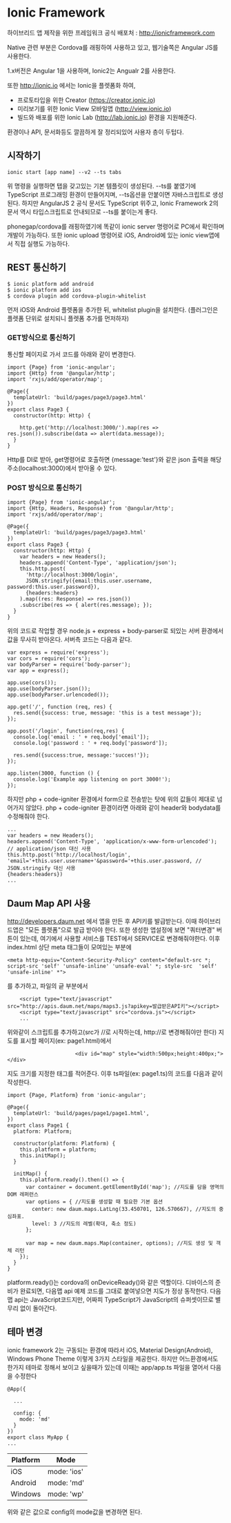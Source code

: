 # Ionic Framework

하이브리드 앱 제작을 위한 프레임워크
공식 배포처 : http://ionicframework.com

Native 관련 부분은 Cordova를 래핑하여 사용하고 있고,
웹기술쪽은 Angular JS를 사용한다.

1.x버전은 Angular 1을 사용하며, Ionic2는 Angualr 2를 사용한다.

또한 http://ionic.io 에서는 Ionic을 플렛폼화 하여,
- 프로토타입을 위한 Creator (https://creator.ionic.io)
- 미리보기를 위한 Ionic View 모바일앱 (http://view.ionic.io)
- 빌드와 배포를 위한 Ionic Lab (http://lab.ionic.io)
환경을 지원해준다.

환경이나 API, 문서화등도 깔끔하게 잘 정리되있어 사용자 층이 두텁다.

## 시작하기
```
ionic start [app name] --v2 --ts tabs
```
위 명령을 실행하면 탭을 갖고있는 기본 템플릿이 생성된다.
--ts를 붙였기에 TypeScript 프로그래밍 환경이 만들어지며, --ts옵션을 안붙이면 자바스크립트로 생성된다.
하지만 AngularJS 2 공식 문서도 TypeScript 위주고, Ionic Framework 2의 문서 역시 타입스크립트로 안내되므로 --ts를 붙이는게 좋다.

phonegap/cordova를 래핑하였기에 똑같이 ionic server 명령어로 PC에서 확인하며 개발이 가능하다.
또한 ionic upload 명령어로 iOS, Android에 있는 ionic view앱에서 직접 실행도 가능하다.

## REST 통신하기
```
$ ionic platform add android
$ ionic platform add ios
$ cordova plugin add cordova-plugin-whitelist
```
먼저 iOS와 Android 플렛폼을 추가한 뒤, whitelist plugin을 설치한다. (플러그인은 플렛폼 단위로 설치되니 플렛폼 추가를 먼저하자)
### GET방식으로 통신하기
통신할 페이지로 가서 코드를 아래와 같이 변경한다.
```
import {Page} from 'ionic-angular';
import {Http} from '@angular/http';
import 'rxjs/add/operator/map';

@Page({
  templateUrl: 'build/pages/page3/page3.html'
})
export class Page3 {
  constructor(http: Http) {

    http.get('http://localhost:3000/').map(res => res.json()).subscribe(data => alert(data.message));
  }
}
```
Http를 DI로 받아, get명령어로 호출하면 {message:'test'}와 같은 json 출력을 해당 주소(localhost:3000)에서 받아올 수 있다.

### POST 방식으로 통신하기
```
import {Page} from 'ionic-angular';
import {Http, Headers, Response} from '@angular/http';
import 'rxjs/add/operator/map';

@Page({
  templateUrl: 'build/pages/page3/page3.html'
})
export class Page3 {
  constructor(http: Http) {
    var headers = new Headers();
    headers.append('Content-Type', 'application/json');
    this.http.post(
      'http://localhost:3000/login',
      JSON.stringify({email:this.user.username, password:this.user.password}),
      {headers:headers}
    ).map((res: Response) => res.json())
    .subscribe(res => { alert(res.message); });
  }
}
```
위의 코드로 작업할 경우 node.js + express + body-parser로 되있는 서버 환경에서 값을 무사히 받아온다.
서버측 코드는 다음과 같다.
```
var express = require('express');
var cors = require('cors');
var bodyParser = require('body-parser');
var app = express();

app.use(cors());
app.use(bodyParser.json());
app.use(bodyParser.urlencoded());

app.get('/', function (req, res) {
  res.send({success: true, message: 'this is a test message'});
});

app.post('/login', function(req,res) {
  console.log('email : ' + req.body['email']);
  console.log('password : ' + req.body['password']);

  res.send({success:true, message:'succes!'});
});

app.listen(3000, function () {
  console.log('Example app listening on port 3000!');
});
```
하지만 php + code-igniter 환경에서 form으로 전송받는 탓에 위의 값들이 제대로 넘어가지 않았다.
php + code-igniter 환경이라면 아래와 같이 header와 bodydata를 수정해줘야 한다.
```
...
var headers = new Headers();
headers.append('Content-Type', 'application/x-www-form-urlencoded'); // application/json 대신 사용
this.http.post('http://localhost/login',
'email='+this.user.username+'&password='+this.user.password, // JSON.stringify 대신 사용
{headers:headers})
...
```

## Daum Map API 사용
http://developers.daum.net 에서 앱을 만든 후 API키를 발급받는다. 이때 하이브리드앱은 "모든 플렛폼"으로 발급 받아야 한다.
또한 생성한 앱설정에 보면 "쿼터변경" 버튼이 있는데, 여기에서 사용할 서비스를 TEST에서 SERVICE로 변경해줘야한다.
이후 index.html 상단 meta 태그들이 모여있는 부분에
```
<meta http-equiv="Content-Security-Policy" content="default-src *; script-src 'self' 'unsafe-inline' 'unsafe-eval' *; style-src  'self' 'unsafe-inline' *">
```
를 추가하고, 파일의 긑 부분에서
```
    <script type="text/javascript" src="http://apis.daum.net/maps/maps3.js?apikey=발급받은API키"></script>
    <script type="text/javascript" src="cordova.js"></script>
    ...
```
위와같이 스크립트를 추가하고(src가 //로 시작하는데, http://로 변경해줘야만 한다)
지도를 표시할 페이지(ex: page1.html)에서
```
                      <div id="map" style="width:500px;height:400px;"></div>                    
```
지도 크기를 지정한 태그를 적어준다.
이후 ts파일(ex: page1.ts)의 코드를 다음과 같이 작성한다.
```
import {Page, Platform} from 'ionic-angular';

@Page({
  templateUrl: 'build/pages/page1/page1.html',
})
export class Page1 {
  platform: Platform;
  
  constructor(platform: Platform) {
    this.platform = platform;
    this.initMap();
  }
  
  initMap() {
    this.platform.ready().then(() => {
      var container = document.getElementById('map'); //지도를 담을 영역의 DOM 레퍼런스
      var options = { //지도를 생성할 때 필요한 기본 옵션
        center: new daum.maps.LatLng(33.450701, 126.570667), //지도의 중심좌표.
        level: 3 //지도의 레벨(확대, 축소 정도)
      };

      var map = new daum.maps.Map(container, options); //지도 생성 및 객체 리턴
    });
  }
}
```
platform.ready()는 cordova의 onDeviceReady()와 같은 역할이다. 디바이스의 준비가 완료되면,
다음맵 api 예제 코드를 그대로 붙여넣으면 지도가 정상 동작한다.
다음맵 api는 JavaScript코드지만, 어짜피 TypeScript가 JavaScript의 슈퍼셋이므로 별 무리 없이 돌아간다.

## 테마 변경
ionic framework 2는 구동되는 환경에 따라서 iOS, Material Design(Android), Windows Phone Theme 이렇게 3가지 스타일을 제공한다.
하지만 어느환경에서도 한가지 테마로 정해서 보이고 싶을때가 있는데 이때는 app/app.ts 파일을 열어서 다음을 수정한다
```
@App({
  
  ...
  
  config: {
    mode: 'md'
  }
})
export class MyApp {
...
```
| Platform      | Mode           |
| ------------- |----------------|
| iOS           | mode: 'ios'    |
| Android       | mode: 'md'     |
| Windows       | mode: 'wp'     |
위와 같은 값으로 config의 mode값을 변경하면 된다.
